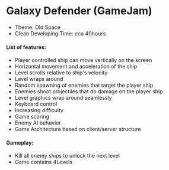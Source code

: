 # Galaxy Defender (GameJam)
* Theme: Old Space
* Clean Developing Time: cca 40hours

#### List of features:
* Player controlled ship can move vertically on the screen
* Horizontal movement and acceleration of the ship
* Level scrolls relative to ship&#39;s velocity
* Level wraps around
* Random spawning of enemies that target the player ship
* Enemies shoot projectiles that do damage on the player ship
* Level graphics wrap around seamlessly
* Keyboard control
* Increasing difficulty
* Game scoring
* Enemy AI behavior
* Game Architecture based on client/server structure

#### Gameplay:
* Kill all enemy ships to unlock the next level
* Game contains 4Levels
